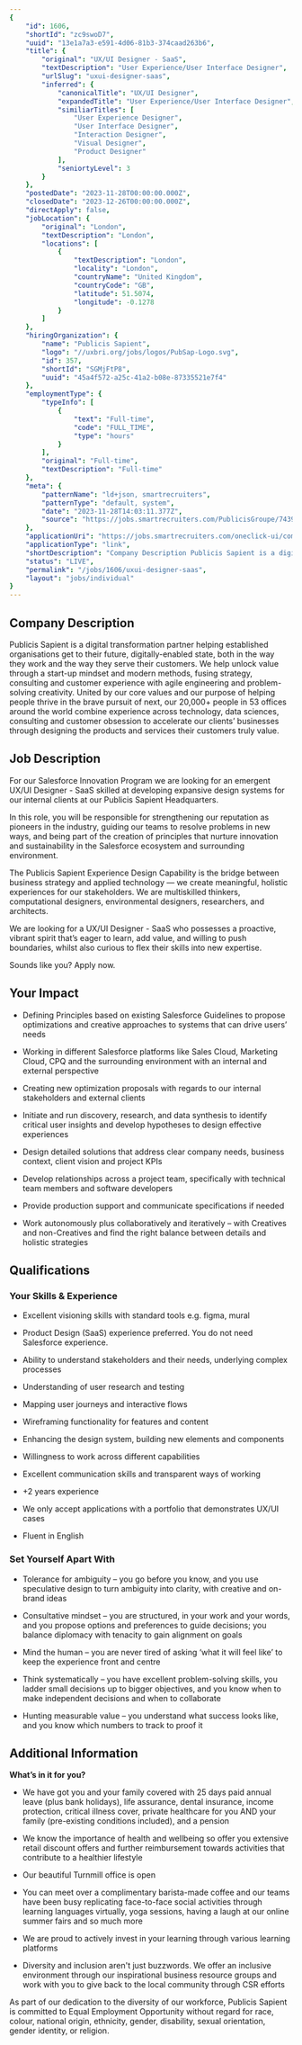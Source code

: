 ```yaml
---
{
	"id": 1606,
	"shortId": "zc9swoD7",
	"uuid": "13e1a7a3-e591-4d06-81b3-374caad263b6",
	"title": {
		"original": "UX/UI Designer - SaaS",
		"textDescription": "User Experience/User Interface Designer",
		"urlSlug": "uxui-designer-saas",
		"inferred": {
			"canonicalTitle": "UX/UI Designer",
			"expandedTitle": "User Experience/User Interface Designer",
			"similiarTitles": [
				"User Experience Designer",
				"User Interface Designer",
				"Interaction Designer",
				"Visual Designer",
				"Product Designer"
			],
			"seniortyLevel": 3
		}
	},
	"postedDate": "2023-11-28T00:00:00.000Z",
	"closedDate": "2023-12-26T00:00:00.000Z",
	"directApply": false,
	"jobLocation": {
		"original": "London",
		"textDescription": "London",
		"locations": [
			{
				"textDescription": "London",
				"locality": "London",
				"countryName": "United Kingdom",
				"countryCode": "GB",
				"latitude": 51.5074,
				"longitude": -0.1278
			}
		]
	},
	"hiringOrganization": {
		"name": "Publicis Sapient",
		"logo": "//uxbri.org/jobs/logos/PubSap-Logo.svg",
		"id": 357,
		"shortId": "SGMjFtP8",
		"uuid": "45a4f572-a25c-41a2-b08e-87335521e7f4"
	},
	"employmentType": {
		"typeInfo": [
			{
				"text": "Full-time",
				"code": "FULL_TIME",
				"type": "hours"
			}
		],
		"original": "Full-time",
		"textDescription": "Full-time"
	},
	"meta": {
		"patternName": "ld+json, smartrecruiters",
		"patternType": "default, system",
		"date": "2023-11-28T14:03:11.377Z",
		"source": "https://jobs.smartrecruiters.com/PublicisGroupe/743999947025831-ux-ui-designer-saas"
	},
	"applicationUri": "https://jobs.smartrecruiters.com/oneclick-ui/company/PublicisGroupe/publication/2a4bcd96-eeb6-4063-b3dd-a9ce3e47af8f?dcr_ci=PublicisGroupe",
	"applicationType": "link",
	"shortDescription": "Company Description Publicis Sapient is a digital transformation partner helping established organisations get to their future, digitally-enabled- state, both in the way they work and the way they",
	"status": "LIVE",
	"permalink": "/jobs/1606/uxui-designer-saas",
	"layout": "jobs/individual"
}
---
```

<h2>Company Description</h2><p>Publicis Sapient is a digital transformation partner helping established organisations get to their future, digitally-enabled state, both in the way they work and the way they serve their customers. We help unlock value through a start-up mindset and modern methods, fusing strategy, consulting and customer experience with agile engineering and problem-solving creativity. United by our core values and our purpose of helping people thrive in the brave pursuit of next, our 20,000+ people in 53 offices around the world combine experience across technology, data sciences, consulting and customer obsession to accelerate our clients’ businesses through designing the products and services their customers truly value.</p><h2>Job Description</h2><p>For our Salesforce Innovation Program we are looking for an emergent UX/UI Designer - SaaS skilled at developing expansive design systems for our internal clients at our Publicis Sapient Headquarters.</p><p>In this role, you will be responsible for strengthening our reputation as pioneers in the industry, guiding our teams to resolve problems in new ways, and being part of the creation of principles that nurture innovation and sustainability in the Salesforce ecosystem and surrounding environment.</p><p>The Publicis Sapient Experience Design Capability is the bridge between business strategy and applied technology — we create meaningful, holistic experiences for our stakeholders. We are multiskilled thinkers, computational designers, environmental designers, researchers, and architects.</p><p>We are looking for a UX/UI Designer - SaaS who possesses a proactive, vibrant spirit that’s eager to learn, add value, and willing to push boundaries, whilst also curious to flex their skills into new expertise.</p><p>Sounds like you? Apply now.</p><h2>Your Impact</h2><ul><li><p>Defining Principles based on existing Salesforce Guidelines to propose optimizations and creative approaches to systems that can drive users’ needs</p></li><li><p>Working in different Salesforce platforms like Sales Cloud, Marketing Cloud, CPQ and the surrounding environment with an internal and external perspective</p></li><li><p>Creating new optimization proposals with regards to our internal stakeholders and external clients</p></li><li><p>Initiate and run discovery, research, and data synthesis to identify critical user insights and develop hypotheses to design effective experiences</p></li><li><p>Design detailed solutions that address clear company needs, business context, client vision and project KPIs</p></li><li><p>Develop relationships across a project team, specifically with technical team members and software developers</p></li><li><p>Provide production support and communicate specifications if needed</p></li><li><p>Work autonomously plus collaboratively and iteratively – with Creatives and non-Creatives and find the right balance between details and holistic strategies</p></li></ul><h2>Qualifications</h2><h3>Your Skills &amp; Experience</h3><ul><li><p>Excellent visioning skills with standard tools e.g. figma, mural</p></li><li><p>Product Design (SaaS) experience preferred. You do not need Salesforce experience.</p></li><li><p>Ability to understand stakeholders and their needs, underlying complex processes</p></li><li><p>Understanding of user research and testing</p></li><li><p>Mapping user journeys and interactive flows</p></li><li><p>Wireframing functionality for features and content</p></li><li><p>Enhancing the design system, building new elements and components</p></li><li><p>Willingness to work across different capabilities</p></li><li><p>Excellent communication skills and transparent ways of working</p></li><li><p>+2 years experience</p></li><li><p>We only accept applications with a portfolio that demonstrates UX/UI cases</p></li><li><p>Fluent in English</p></li></ul><h3>Set&nbsp;Yourself&nbsp;Apart&nbsp;With</h3><ul><li><p>Tolerance for ambiguity – you go before you know, and you use speculative design to turn ambiguity into clarity, with creative and on-brand ideas&nbsp;</p></li><li><p>Consultative mindset – you are structured, in your work and your words, and you propose options and preferences to guide decisions; you balance diplomacy with tenacity to gain alignment on goals&nbsp;</p></li><li><p>Mind the human – you are never tired of asking ‘what it will feel like’ to keep the experience front and centre&nbsp;</p></li><li><p>Think systematically – you have excellent problem-solving skills, you ladder small decisions up to bigger objectives, and you know when to make independent decisions and when to collaborate&nbsp;</p></li><li><p>Hunting measurable value – you understand what success looks like, and you know which numbers to track to proof it&nbsp;</p></li></ul><h2>Additional Information</h2><p><strong>What’s in it for you?</strong></p><ul><li><p>We have got you and your family covered with 25 days paid annual leave (plus bank holidays), life assurance, dental insurance, income protection, critical illness cover, private healthcare for you AND your family (pre-existing conditions included), and a pension</p></li><li><p>We know the importance of health and wellbeing so offer you extensive retail discount offers and further reimbursement towards activities that contribute to a healthier lifestyle</p></li><li><p>Our beautiful Turnmill office is open</p></li><li><p>You can meet&nbsp;over a complimentary barista-made coffee and our teams have been busy replicating face-to-face social activities through learning languages virtually, yoga sessions, having a laugh at our online summer fairs and so much more</p></li><li><p>We are proud to actively invest in your learning through various learning platforms</p></li><li><p>Diversity and inclusion aren't just buzzwords. We offer an inclusive environment through our inspirational business resource groups and work with you to give back to the local community through CSR efforts</p></li></ul><p>As part of our dedication to the diversity of our workforce, Publicis Sapient is committed to Equal Employment Opportunity without regard for race, colour, national origin, ethnicity, gender, disability, sexual orientation, gender identity, or religion.</p>

